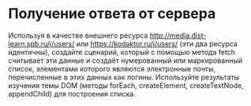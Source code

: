 # Получение ответа от сервера

Используя в качестве внешнего ресурса http://media.dist-learn.spb.ru/j/users/ или https://kodaktor.ru/j/users/ (эти два ресурса идентичны), создайте сценарий, который с помощью метода fetch считывает эти данные и создаёт нумерованный или маркированный список, элементами которого являются электронные почты, перечисленные в этих данных как логины. Используйте результаты изучения темы DOM (методы forEach, createElement, createTextNode, appendChild) для построения списка.